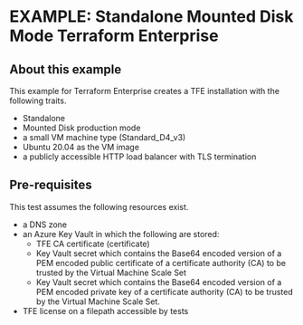 # EXAMPLE: Standalone Mounted Disk Mode Terraform Enterprise

## About this example

This example for Terraform Enterprise creates a TFE
installation with the following traits.

- Standalone
- Mounted Disk production mode
- a small VM machine type (Standard_D4_v3)
- Ubuntu 20.04 as the VM image
- a publicly accessible HTTP load balancer with TLS termination

## Pre-requisites

This test assumes the following resources exist.

- a DNS zone
- an Azure Key Vault in which the following are stored:
  - TFE CA certificate (certificate)
  - Key Vault secret which contains the Base64 encoded version of a PEM encoded public
    certificate of a certificate authority (CA) to be trusted by the Virtual Machine Scale Set
  - Key Vault secret which contains the Base64 encoded version of a PEM encoded private
    key of a certificate authority (CA) to be trusted by the Virtual Machine Scale Set.
- TFE license on a filepath accessible by tests
